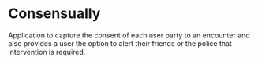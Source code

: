 # Consensually
Application to capture the consent of each user party to an encounter and also provides a user the option to alert their friends or the police that intervention is required.
